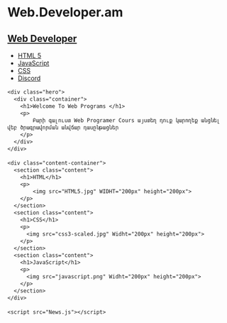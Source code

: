 # Web.Developer.am
<html lang="en">
  <head>
    <meta charset="UTF-8" />
    <meta http-equiv="X-UA-Compatible" content="IE=edge" />
    <meta name="viewport" content="width=device-width, initial-scale=1.0" />
    <title>Web Programer Cours</title>
    <link rel="stylesheet" href="News.css" />
  </head>
  <body>
    <nav class="nav">
      <div class="container">
        <h1 class="logo">
          <a href="">Web Developer</a>
        </h1>
        <ul>
          <li><a href="Verify.html">HTML 5</a></li>
          <li><a href="Bled.html">JavaScript</a></li>
          <li><a href="css.html">CSS</a></li>
          <li><a href="https://discord.gg/RP85sjQf">Discord</a></li>
        </ul>
      </div>
    </nav>

    <div class="hero">
      <div class="container">
        <h1>Welcome To Web Programs </h1>
        <p>
            Բարի գալուստ Web Programer Cours այստեղ դուք կարողեք անցնել վեբ ծրագրավորման անվճար դասընթացներ
        </p>
      </div>
    </div>

    <div class="content-container">
      <section class="content">
        <h1>HTML</h1>
        <p>
            <img src="HTML5.jpg" WIDHT="200px" height="200px">
        </p>
      </section>
      <section class="content">
        <h1>CSS</h1>
        <p>
          <img src="css3-scaled.jpg" Widht="200px" height="200px">
        </p>
      </section>
      <section class="content">
        <h1>JavaScript</h1>
        <p>
          <img src="javascript.png" Widht="200px" height="200px">
        </p>
      </section>
    </div>

    <script src="News.js"></script>
  </body>
</html>
